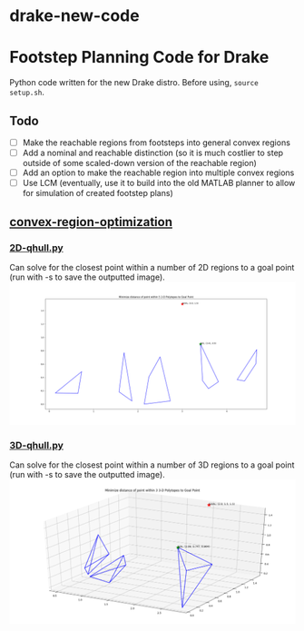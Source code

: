 # drake-new-code

# Footstep Planning Code for Drake #
Python code written for the new Drake distro.
Before using, `source setup.sh`.

## Todo ##
- [ ] Make the reachable regions from footsteps into general convex regions
- [ ] Add a nominal and reachable distinction (so it is much costlier to step outside of some scaled-down version of the reachable region)
- [ ] Add an option to make the reachable region into multiple convex regions
- [ ] Use LCM (eventually, use it to build into the old MATLAB planner to allow for simulation of created footstep plans)

## [convex-region-optimization](convex-region-optimization) ##

### [2D-qhull.py](convex-region-optimization/2D-qhull.py) ###
Can solve for the closest point within a number of 2D regions to a goal point (run with -s to save the outputted image).
![2D-qhull.py output](/convex-region-optimization/images/2D-6UK6PM.png?raw=true "2D-qhull.py Output")

### [3D-qhull.py](convex-region-optimization/3D-qhull.py) ###
Can solve for the closest point within a number of 3D regions to a goal point (run with -s to save the outputted image).
![3D-qhull.py output](/convex-region-optimization/images/3D-W3TGPS.png?raw=true "3D-qhull.py Output")
